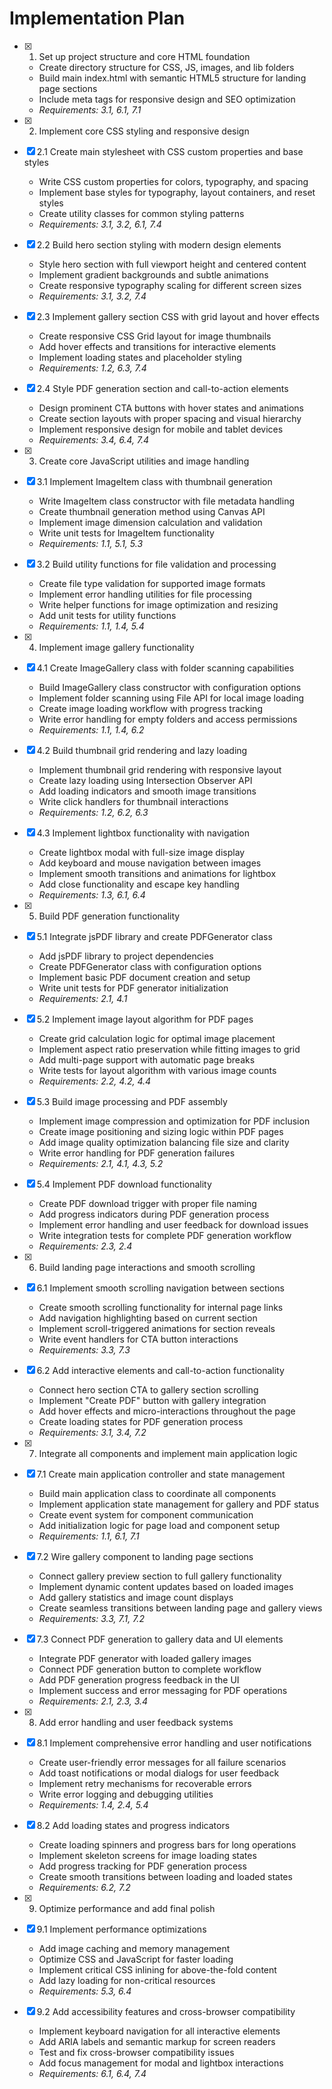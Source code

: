 # Implementation Plan

- [x] 1. Set up project structure and core HTML foundation

  - Create directory structure for CSS, JS, images, and lib folders
  - Build main index.html with semantic HTML5 structure for landing page sections
  - Include meta tags for responsive design and SEO optimization
  - _Requirements: 3.1, 6.1, 7.1_

- [x] 2. Implement core CSS styling and responsive design
- [x] 2.1 Create main stylesheet with CSS custom properties and base styles

  - Write CSS custom properties for colors, typography, and spacing
  - Implement base styles for typography, layout containers, and reset styles
  - Create utility classes for common styling patterns
  - _Requirements: 3.1, 3.2, 6.1, 7.4_

- [x] 2.2 Build hero section styling with modern design elements

  - Style hero section with full viewport height and centered content
  - Implement gradient backgrounds and subtle animations
  - Create responsive typography scaling for different screen sizes
  - _Requirements: 3.1, 3.2, 7.4_

- [x] 2.3 Implement gallery section CSS with grid layout and hover effects

  - Create responsive CSS Grid layout for image thumbnails
  - Add hover effects and transitions for interactive elements
  - Implement loading states and placeholder styling
  - _Requirements: 1.2, 6.3, 7.4_

- [x] 2.4 Style PDF generation section and call-to-action elements

  - Design prominent CTA buttons with hover states and animations
  - Create section layouts with proper spacing and visual hierarchy
  - Implement responsive design for mobile and tablet devices
  - _Requirements: 3.4, 6.4, 7.4_

- [x] 3. Create core JavaScript utilities and image handling
- [x] 3.1 Implement ImageItem class with thumbnail generation

  - Write ImageItem class constructor with file metadata handling
  - Create thumbnail generation method using Canvas API
  - Implement image dimension calculation and validation
  - Write unit tests for ImageItem functionality
  - _Requirements: 1.1, 5.1, 5.3_

- [x] 3.2 Build utility functions for file validation and processing

  - Create file type validation for supported image formats
  - Implement error handling utilities for file processing
  - Write helper functions for image optimization and resizing
  - Add unit tests for utility functions
  - _Requirements: 1.1, 1.4, 5.4_

- [x] 4. Implement image gallery functionality
- [x] 4.1 Create ImageGallery class with folder scanning capabilities

  - Build ImageGallery class constructor with configuration options
  - Implement folder scanning using File API for local image loading
  - Create image loading workflow with progress tracking
  - Write error handling for empty folders and access permissions
  - _Requirements: 1.1, 1.4, 6.2_

- [x] 4.2 Build thumbnail grid rendering and lazy loading

  - Implement thumbnail grid rendering with responsive layout
  - Create lazy loading using Intersection Observer API
  - Add loading indicators and smooth image transitions
  - Write click handlers for thumbnail interactions
  - _Requirements: 1.2, 6.2, 6.3_

- [x] 4.3 Implement lightbox functionality with navigation

  - Create lightbox modal with full-size image display
  - Add keyboard and mouse navigation between images
  - Implement smooth transitions and animations for lightbox
  - Add close functionality and escape key handling
  - _Requirements: 1.3, 6.1, 6.4_

- [x] 5. Build PDF generation functionality
- [x] 5.1 Integrate jsPDF library and create PDFGenerator class

  - Add jsPDF library to project dependencies
  - Create PDFGenerator class with configuration options
  - Implement basic PDF document creation and setup
  - Write unit tests for PDF generator initialization
  - _Requirements: 2.1, 4.1_

- [x] 5.2 Implement image layout algorithm for PDF pages

  - Create grid calculation logic for optimal image placement
  - Implement aspect ratio preservation while fitting images to grid
  - Add multi-page support with automatic page breaks
  - Write tests for layout algorithm with various image counts
  - _Requirements: 2.2, 4.2, 4.4_

- [x] 5.3 Build image processing and PDF assembly

  - Implement image compression and optimization for PDF inclusion
  - Create image positioning and sizing logic within PDF pages
  - Add image quality optimization balancing file size and clarity
  - Write error handling for PDF generation failures
  - _Requirements: 2.1, 4.1, 4.3, 5.2_

- [x] 5.4 Implement PDF download functionality

  - Create PDF download trigger with proper file naming
  - Add progress indicators during PDF generation process
  - Implement error handling and user feedback for download issues
  - Write integration tests for complete PDF generation workflow
  - _Requirements: 2.3, 2.4_

- [x] 6. Build landing page interactions and smooth scrolling
- [x] 6.1 Implement smooth scrolling navigation between sections

  - Create smooth scrolling functionality for internal page links
  - Add navigation highlighting based on current section
  - Implement scroll-triggered animations for section reveals
  - Write event handlers for CTA button interactions
  - _Requirements: 3.3, 7.3_

- [x] 6.2 Add interactive elements and call-to-action functionality

  - Connect hero section CTA to gallery section scrolling
  - Implement "Create PDF" button with gallery integration
  - Add hover effects and micro-interactions throughout the page
  - Create loading states for PDF generation process
  - _Requirements: 3.1, 3.4, 7.2_

- [x] 7. Integrate all components and implement main application logic
- [x] 7.1 Create main application controller and state management

  - Build main application class to coordinate all components
  - Implement application state management for gallery and PDF status
  - Create event system for component communication
  - Add initialization logic for page load and component setup
  - _Requirements: 1.1, 6.1, 7.1_

- [x] 7.2 Wire gallery component to landing page sections

  - Connect gallery preview section to full gallery functionality
  - Implement dynamic content updates based on loaded images
  - Add gallery statistics and image count displays
  - Create seamless transitions between landing page and gallery views
  - _Requirements: 3.3, 7.1, 7.2_

- [x] 7.3 Connect PDF generation to gallery data and UI elements

  - Integrate PDF generator with loaded gallery images
  - Connect PDF generation button to complete workflow
  - Add PDF generation progress feedback in the UI
  - Implement success and error messaging for PDF operations
  - _Requirements: 2.1, 2.3, 3.4_

- [x] 8. Add error handling and user feedback systems
- [x] 8.1 Implement comprehensive error handling and user notifications

  - Create user-friendly error messages for all failure scenarios
  - Add toast notifications or modal dialogs for user feedback
  - Implement retry mechanisms for recoverable errors
  - Write error logging and debugging utilities
  - _Requirements: 1.4, 2.4, 5.4_

- [x] 8.2 Add loading states and progress indicators

  - Create loading spinners and progress bars for long operations
  - Implement skeleton screens for image loading states
  - Add progress tracking for PDF generation process
  - Create smooth transitions between loading and loaded states
  - _Requirements: 6.2, 7.2_

- [x] 9. Optimize performance and add final polish
- [x] 9.1 Implement performance optimizations

  - Add image caching and memory management
  - Optimize CSS and JavaScript for faster loading
  - Implement critical CSS inlining for above-the-fold content
  - Add lazy loading for non-critical resources
  - _Requirements: 5.3, 6.4_

- [x] 9.2 Add accessibility features and cross-browser compatibility
  - Implement keyboard navigation for all interactive elements
  - Add ARIA labels and semantic markup for screen readers
  - Test and fix cross-browser compatibility issues
  - Add focus management for modal and lightbox interactions
  - _Requirements: 6.1, 6.4, 7.4_
